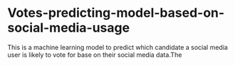 # Votes-predicting-model-based-on-social-media-usage
This is a machine learning model  to predict which candidate a social media user is likely to vote for base on their social media data.The 
